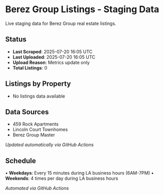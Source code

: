 # Berez Group Listings - Staging Data

Live staging data for Berez Group real estate listings.

## Status
- **Last Scraped**: 2025-07-20 16:05 UTC
- **Last Uploaded**: 2025-07-20 16:05 UTC
- **Upload Reason**: Metrics update only
- **Total Listings**: 0

## Listings by Property
- No listings data available

## Data Sources
- 459 Rock Apartments
- Lincoln Court Townhomes  
- Berez Group Master

*Updated automatically via GitHub Actions*

## Schedule

• **Weekdays**: Every 15 minutes during LA business hours (6AM-7PM)
• **Weekends**: 4 times per day during LA business hours

*Automated via GitHub Actions*
